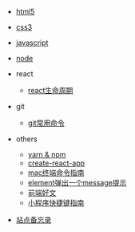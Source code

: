- [html5](html5/)

* [css3](css3/)
* [javascript](javascript/)
* [node](node/)
* react

    + [react生命周期](react/lifetime)

* git

    + [git常用命令](git/git常用命令)

* others

    + [yarn & npm](others/yarn)
    + [create-react-app](others/create-react-app)
    + [mac终端命令指南](others/mac终端命令指南)
    + [element弹出一个message提示](others/element)
    + [前端好文](others/前端好文)
    + [小程序快捷键指南](others/miniprogram)

* [站点备忘录](website)

